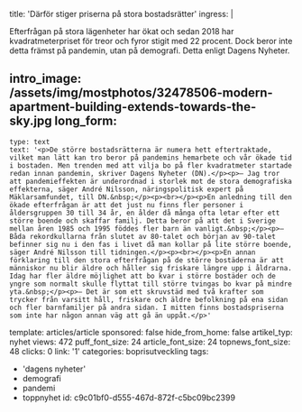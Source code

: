 title: 'Därför stiger priserna på stora bostadsrätter'
ingress: |
  <p>Efterfrågan på stora lägenheter har ökat och sedan 2018 har kvadratmeterpriset för treor och fyror stigit med 22 procent. Dock beror inte detta främst på pandemin, utan på demografi. Detta enligt Dagens Nyheter.
  </p>
  
intro_image: /assets/img/mostphotos/32478506-modern-apartment-building-extends-towards-the-sky.jpg
long_form:
  -
    type: text
    text: '<p>De större bostadsrätterna är numera hett eftertraktade, vilket man lätt kan tro beror på pandemins hemarbete och vår ökade tid i bostaden. Men trenden med att vilja bo på fler kvadratmeter startade redan innan pandemin, skriver Dagens Nyheter (DN).</p><p>– Jag tror att pandemieffekten är underordnad i storlek mot de stora demografiska effekterna, säger André Nilsson, näringspolitisk expert på Mäklarsamfundet, till DN.&nbsp;</p><p><br></p><p>En anledning till den ökade efterfrågan är att det just nu finns fler personer i åldersgruppen 30 till 34 år, en ålder då många ofta letar efter ett större boende och skaffar familj. Detta beror på att det i Sverige mellan åren 1985 och 1995 föddes fler barn än vanligt.&nbsp;</p><p>– Båda rekordkullarna från slutet av 80-talet och början av 90-talet befinner sig nu i den fas i livet då man kollar på lite större boende, säger André Nilsson till tidningen.</p><p><br></p><p>En annan förklaring till den stora efterfrågan på de större bostäderna är att människor nu blir äldre och håller sig friskare längre upp i åldrarna. Idag har fler äldre möjlighet att bo kvar i större bostäder och de yngre som normalt skulle flyttat till större tvingas bo kvar på mindre yta.&nbsp;</p><p>– Det är som ett skruvstäd med två krafter som trycker från varsitt håll, friskare och äldre befolkning på ena sidan och fler barnfamiljer på andra sidan. I mitten finns bostadspriserna som inte har någon annan väg att gå än uppåt.</p>'
template: articles/article
sponsored: false
hide_from_home: false
artikel_typ: nyhet
views: 472
puff_font_size: 24
article_font_size: 24
topnews_font_size: 48
clicks: 0
link: '1'
categories: boprisutveckling
tags:
  - 'dagens nyheter'
  - demografi
  - pandemi
  - toppnyhet
id: c9c01bf0-d555-467d-872f-c5bc09bc2399

